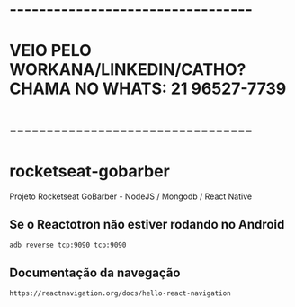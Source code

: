 
# ---------------------------------
# VEIO PELO WORKANA/LINKEDIN/CATHO? CHAMA NO WHATS: 21 96527-7739
# ---------------------------------

# rocketseat-gobarber
Projeto Rocketseat GoBarber - NodeJS / Mongodb / React Native

## Se o Reactotron não estiver rodando no Android
```
adb reverse tcp:9090 tcp:9090
```

## Documentação da navegação
```
https://reactnavigation.org/docs/hello-react-navigation
```

